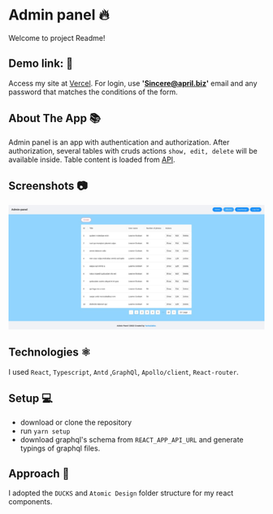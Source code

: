 # Admin panel :fire:
Welcome to project Readme! 

## Demo link: :paperclip:
Access my site at [Vercel](https://admin-panel-k5xejh27w-yankazabka.vercel.app/). For login, use **'Sincere@april.biz'**  email and any password that matches the conditions of the form.

## About The App :books:
Admin panel is an app with authentication and authorization. After authorization, several tables with cruds actions `show, edit, delete` will be available inside. Table content is loaded from [API](https://graphqlzero.almansi.me/api2).

## Screenshots :camera:

![Albums table](preview.jpg)

## Technologies :atom_symbol:
I used `React`, `Typescript`, `Antd` ,`GraphQl`, `Apollo/client`, `React-router`.

## Setup :computer:
- download or clone the repository
- run `yarn setup`
- download graphql's schema from `REACT_APP_API_URL` and generate typings of graphql files.

## Approach :walking:
I adopted the `DUCKS`  and `Atomic Design` folder structure for my react components.
